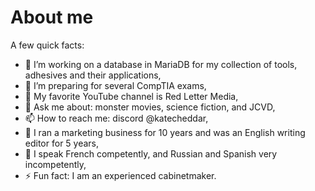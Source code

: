 # About me

A few quick facts:

- 🔭 I’m working on a database in MariaDB for my collection of tools, adhesives and their applications,
- 🌱 I’m preparing for several CompTIA exams,
- 🤔 My favorite YouTube channel is Red Letter Media,
- 💬 Ask me about: monster movies, science fiction, and JCVD,
- 📫 How to reach me: discord @katecheddar,
- 🙊 I ran a marketing business for 10 years and was an English writing editor for 5 years,
- 👀 I speak French competently, and Russian and Spanish very incompetently,
- ⚡ Fun fact: I am an experienced cabinetmaker.

